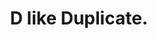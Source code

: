 ---
ref: dlikeduplicate
title: D like Duplicate.
excerpt:
permalink: /blog/:year/:month/:title/
tags: [ctrld, delete, duplicate, excel, powerbi, powerpivot, shortcut, ssms, wip]
categories: [english, excel, magda]
lang: en
locale: en-GB
---